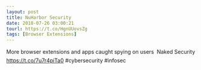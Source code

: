 ```yaml
---
layout: post
title: NuHarbor Security
date: 2018-07-26 03:00:21
tourl: https://t.co/HgnUUovsZg
tags: [Browser Extensions]
---
```

More browser extensions and apps caught spying on users  Naked Security https://t.co/7u7r4piTa0 #cybersecurity #infosec